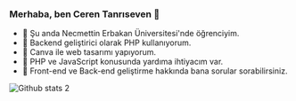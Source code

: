 ### Merhaba, ben Ceren Tanrıseven 👋

- 🔭 Şu anda Necmettin Erbakan Üniversitesi'nde öğrenciyim.
- 🌱 Backend geliştirici olarak PHP kullanıyorum.
- 👯 Canva ile web tasarımı yapıyorum.
- 🤔 PHP ve JavaScript konusunda yardıma ihtiyacım var.
- 💬 Front-end ve Back-end geliştirme hakkında bana sorular sorabilirsiniz.


![Github stats 2](https://github-readme-stats.vercel.app/api?username=cereneteneresevene&show_icons=true&theme=radical)


